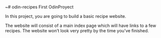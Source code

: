 ~# odin-recipes
First OdinProyect

In this project, you are going to build a basic recipe website.

The website will consist of a main index page which will have links to a few recipes. The website won’t look very pretty by the time you’ve finished. 
